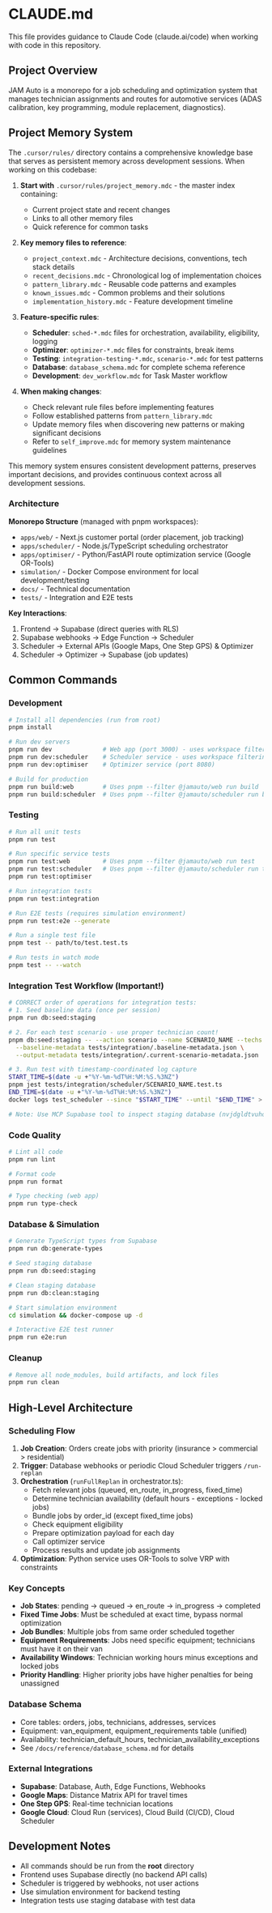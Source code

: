 # CLAUDE.md

This file provides guidance to Claude Code (claude.ai/code) when working with code in this repository.

## Project Overview

JAM Auto is a monorepo for a job scheduling and optimization system that manages technician assignments and routes for automotive services (ADAS calibration, key programming, module replacement, diagnostics).

## Project Memory System

The `.cursor/rules/` directory contains a comprehensive knowledge base that serves as persistent memory across development sessions. When working on this codebase:

1. **Start with** `.cursor/rules/project_memory.mdc` - the master index containing:
   - Current project state and recent changes
   - Links to all other memory files
   - Quick reference for common tasks

2. **Key memory files to reference**:
   - `project_context.mdc` - Architecture decisions, conventions, tech stack details
   - `recent_decisions.mdc` - Chronological log of implementation choices
   - `pattern_library.mdc` - Reusable code patterns and examples
   - `known_issues.mdc` - Common problems and their solutions
   - `implementation_history.mdc` - Feature development timeline

3. **Feature-specific rules**:
   - **Scheduler**: `sched-*.mdc` files for orchestration, availability, eligibility, logging
   - **Optimizer**: `optimizer-*.mdc` files for constraints, break items
   - **Testing**: `integration-testing-*.mdc`, `scenario-*.mdc` for test patterns
   - **Database**: `database_schema.mdc` for complete schema reference
   - **Development**: `dev_workflow.mdc` for Task Master workflow

4. **When making changes**:
   - Check relevant rule files before implementing features
   - Follow established patterns from `pattern_library.mdc`
   - Update memory files when discovering new patterns or making significant decisions
   - Refer to `self_improve.mdc` for memory system maintenance guidelines

This memory system ensures consistent development patterns, preserves important decisions, and provides continuous context across all development sessions.

### Architecture

**Monorepo Structure** (managed with pnpm workspaces):
- `apps/web/` - Next.js customer portal (order placement, job tracking)
- `apps/scheduler/` - Node.js/TypeScript scheduling orchestrator
- `apps/optimiser/` - Python/FastAPI route optimization service (Google OR-Tools)
- `simulation/` - Docker Compose environment for local development/testing
- `docs/` - Technical documentation
- `tests/` - Integration and E2E tests

**Key Interactions**:
1. Frontend → Supabase (direct queries with RLS)
2. Supabase webhooks → Edge Function → Scheduler
3. Scheduler → External APIs (Google Maps, One Step GPS) & Optimizer
4. Scheduler → Optimizer → Supabase (job updates)

## Common Commands

### Development
```bash
# Install all dependencies (run from root)
pnpm install

# Run dev servers
pnpm run dev              # Web app (port 3000) - uses workspace filtering
pnpm run dev:scheduler    # Scheduler service - uses workspace filtering  
pnpm run dev:optimiser    # Optimizer service (port 8080)

# Build for production
pnpm run build:web        # Uses pnpm --filter @jamauto/web run build
pnpm run build:scheduler  # Uses pnpm --filter @jamauto/scheduler run build
```

### Testing
```bash
# Run all unit tests
pnpm run test

# Run specific service tests  
pnpm run test:web         # Uses pnpm --filter @jamauto/web run test
pnpm run test:scheduler   # Uses pnpm --filter @jamauto/scheduler run test
pnpm run test:optimiser

# Run integration tests
pnpm run test:integration

# Run E2E tests (requires simulation environment)
pnpm run test:e2e --generate

# Run a single test file
pnpm test -- path/to/test.test.ts

# Run tests in watch mode
pnpm test -- --watch
```

### Integration Test Workflow (Important!)
```bash
# CORRECT order of operations for integration tests:
# 1. Seed baseline data (once per session)
pnpm run db:seed:staging

# 2. For each test scenario - use proper technician count!
pnpm db:seed:staging -- --action scenario --name SCENARIO_NAME --techs N \
  --baseline-metadata tests/integration/.baseline-metadata.json \
  --output-metadata tests/integration/.current-scenario-metadata.json

# 3. Run test with timestamp-coordinated log capture
START_TIME=$(date -u +"%Y-%m-%dT%H:%M:%S.%3NZ")
pnpm jest tests/integration/scheduler/SCENARIO_NAME.test.ts
END_TIME=$(date -u +"%Y-%m-%dT%H:%M:%S.%3NZ")
docker logs test_scheduler --since "$START_TIME" --until "$END_TIME" > "debug/SCENARIO_NAME_scheduler.log" 2>&1

# Note: Use MCP Supabase tool to inspect staging database (nvjdgldtvuhowarpulyl) during debugging
```

### Code Quality
```bash
# Lint all code
pnpm run lint

# Format code
pnpm run format

# Type checking (web app)
pnpm run type-check
```

### Database & Simulation
```bash
# Generate TypeScript types from Supabase
pnpm run db:generate-types

# Seed staging database
pnpm run db:seed:staging

# Clean staging database
pnpm run db:clean:staging

# Start simulation environment
cd simulation && docker-compose up -d

# Interactive E2E test runner
pnpm run e2e:run
```

### Cleanup
```bash
# Remove all node_modules, build artifacts, and lock files
pnpm run clean
```

## High-Level Architecture

### Scheduling Flow
1. **Job Creation**: Orders create jobs with priority (insurance > commercial > residential)
2. **Trigger**: Database webhooks or periodic Cloud Scheduler triggers `/run-replan`
3. **Orchestration** (`runFullReplan` in orchestrator.ts):
   - Fetch relevant jobs (queued, en_route, in_progress, fixed_time)
   - Determine technician availability (default hours - exceptions - locked jobs)
   - Bundle jobs by order_id (except fixed_time jobs)
   - Check equipment eligibility
   - Prepare optimization payload for each day
   - Call optimizer service
   - Process results and update job assignments
4. **Optimization**: Python service uses OR-Tools to solve VRP with constraints

### Key Concepts
- **Job States**: pending → queued → en_route → in_progress → completed
- **Fixed Time Jobs**: Must be scheduled at exact time, bypass normal optimization
- **Job Bundles**: Multiple jobs from same order scheduled together
- **Equipment Requirements**: Jobs need specific equipment; technicians must have it on their van
- **Availability Windows**: Technician working hours minus exceptions and locked jobs
- **Priority Handling**: Higher priority jobs have higher penalties for being unassigned

### Database Schema
- Core tables: orders, jobs, technicians, addresses, services
- Equipment: van_equipment, equipment_requirements table (unified)
- Availability: technician_default_hours, technician_availability_exceptions
- See `/docs/reference/database_schema.md` for details

### External Integrations
- **Supabase**: Database, Auth, Edge Functions, Webhooks
- **Google Maps**: Distance Matrix API for travel times
- **One Step GPS**: Real-time technician locations
- **Google Cloud**: Cloud Run (services), Cloud Build (CI/CD), Cloud Scheduler

## Development Notes

- All commands should be run from the **root** directory
- Frontend uses Supabase directly (no backend API calls)
- Scheduler is triggered by webhooks, not user actions
- Use simulation environment for backend testing
- Integration tests use staging database with test data

